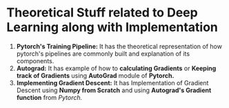 # Theoretical Stuff related to Deep Learning along with Implementation
1. **Pytorch's Training Pipeline:** It has the theoretical representation of how pytorch's pipelines are commonly built and explanation of its components.
2. **Autograd:** It has example of how to **calculating Gradients** or **Keeping track of Gradients** using **AutoGrad** module of **Pytorch.**
3. **Implementing Gradient Descent:** It has Implementation of Gradient Descent using **Numpy from Scratch** and using **Autograd's Gradient function** from *Pytorch.*
